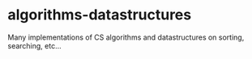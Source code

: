 # algorithms-datastructures
Many implementations of CS algorithms and datastructures on sorting, searching, etc...
